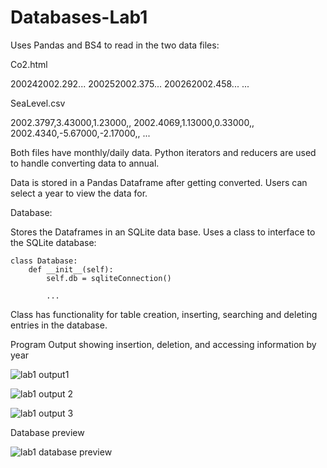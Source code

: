 # Databases-Lab1

Uses Pandas and BS4 to read in the two data files:


Co2.html
<TBODY><TR><TD>2002</TD><TD>4</TD><TD>2002.292</TD>...
<TBODY><TR><TD>2002</TD><TD>5</TD><TD>2002.375</TD>...
<TBODY><TR><TD>2002</TD><TD>6</TD><TD>2002.458</TD>...
...


SeaLevel.csv

2002.3797,3.43000,1.23000,,
2002.4069,1.13000,0.33000,,
2002.4340,-5.67000,-2.17000,,
...

Both files have monthly/daily data.
Python iterators and reducers are used to handle converting data to annual.

Data is stored in a Pandas Dataframe after getting converted. Users can select a year to view the data for.


Database:

Stores the Dataframes in an SQLite data base.  Uses a class to interface to the SQLite database:

    class Database:
        def __init__(self):
            self.db = sqliteConnection()

            ...

Class has functionality for table creation, inserting, searching and deleting entries in the database.  


Program Output showing insertion, deletion, and accessing information by year

![lab1 output1](https://user-images.githubusercontent.com/121079918/210129432-0c14c651-2c92-483d-b63f-10649b699d96.png)

![lab1 output 2](https://user-images.githubusercontent.com/121079918/210129436-a7f69b42-5b2b-4963-880e-ec82db51f2fe.png)

![lab1 output 3](https://user-images.githubusercontent.com/121079918/210129434-b50a94b6-d1f3-4595-90ba-1b248342066f.png)

Database preview

![lab1 database preview](https://user-images.githubusercontent.com/121079918/210129575-1099927b-7c1c-4f87-8a50-d805e0c7505b.png)

